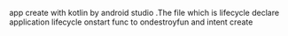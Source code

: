 app create with kotlin by android studio .The file which is lifecycle declare application lifecycle onstart func to ondestroyfun and intent create 

